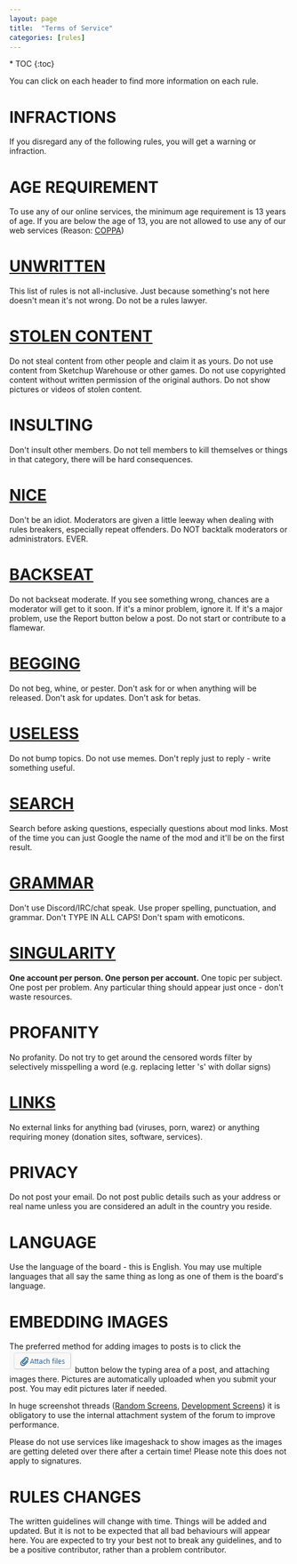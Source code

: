 ```yaml
---
layout: page
title:  "Terms of Service"
categories: [rules]
---
```


<div class="toc" markdown="1">
  * TOC
  {:toc}
</div>
 
You can click on each header to find more information on each rule.

# INFRACTIONS

If you disregard any of the following rules, you will get a warning or infraction.

# AGE REQUIREMENT 

To use any of our online services, the minimum age requirement is 13 years of age. If you are below the age of 13, you are not allowed to use any of our web services (Reason: [COPPA](http://en.wikipedia.org/wiki/Children%27s_Online_Privacy_Protection_Act))

# [UNWRITTEN](/rules/rules-unwritten)

This list of rules is not all-inclusive. Just because something's not here doesn't mean it's not wrong. Do not be a rules lawyer.
 
# [STOLEN CONTENT](/rules/rules-stolen-content)

Do not steal content from other people and claim it as yours. Do not use content from Sketchup Warehouse or other games. 
Do not use copyrighted content without written permission of the original authors. 
Do not show pictures or videos of stolen content.

# INSULTING

Don't insult other members. Do not tell members to kill themselves or things in that category, there will be hard consequences.

# [NICE](/rules/rules-nice)

Don't be an idiot. Moderators are given a little leeway when dealing with rules breakers, especially repeat offenders. Do NOT backtalk moderators or administrators. EVER.

# [BACKSEAT](/rules/rules-backseat)

Do not backseat moderate. If you see something wrong, chances are a moderator will get to it soon. If it's a minor problem, ignore it. If it's a major problem, use the Report button below a post. Do not start or contribute to a flamewar.

# [BEGGING](/rules/rules-begging)

Do not beg, whine, or pester. Don't ask for or when anything will be released. Don't ask for updates. Don't ask for betas.

# [USELESS](/rules/rules-useless)

Do not bump topics. Do not use memes. Don't reply just to reply - write something useful.

# [SEARCH](/rules/rules-search)

Search before asking questions, especially questions about mod links. Most of the time you can just Google the name of the mod and it'll be on the first result.

# [GRAMMAR](/rules/rules-grammar)

Don't use Discord/IRC/chat speak. Use proper spelling, punctuation, and grammar. Don't TYPE IN ALL CAPS! Don't spam with emoticons.

# [SINGULARITY](/rules/rules-singularity)

**One account per person. One person per account.** One topic per subject. One post per problem. Any particular thing should appear just once - don't waste resources.

# PROFANITY

No profanity. Do not try to get around the censored words filter by selectively misspelling a word (e.g. replacing letter 's' with dollar signs) 

# [LINKS](/rules/rules-links)

No external links for anything bad (viruses, porn, warez) or anything requiring money (donation sites, software, services).
 
# PRIVACY

Do not post your email. Do not post public details such as your address or real name unless you are considered an adult in the country you reside.
 
# LANGUAGE

Use the language of the board - this is English. You may use multiple languages that all say the same thing as long as one of them is the board's language.
 
# EMBEDDING IMAGES

The preferred method for adding images to posts is to click the ![attach-files](/images/forum-attachment-button.png) button below the typing area of a post, and attaching images there. Pictures are automatically uploaded when you submit your post. You may edit pictures later if needed.

In huge screenshot threads ([Random Screens](https://forum.rigsofrods.org/threads/random-screens.738/), [Development Screens](https://forum.rigsofrods.org/threads/development-screens.1/)) it is obligatory to use the internal attachment system of the forum to improve performance.
 
Please do not use services like imageshack to show images as the images are getting deleted over there after a certain time! Please note this does not apply to signatures.

# RULES CHANGES
The written guidelines will change with time. Things will be added and updated. But it is not to be expected that all bad behaviours will appear here. You are expected to try your best not to break any guidelines, and to be a positive contributor, rather than a problem contributor.